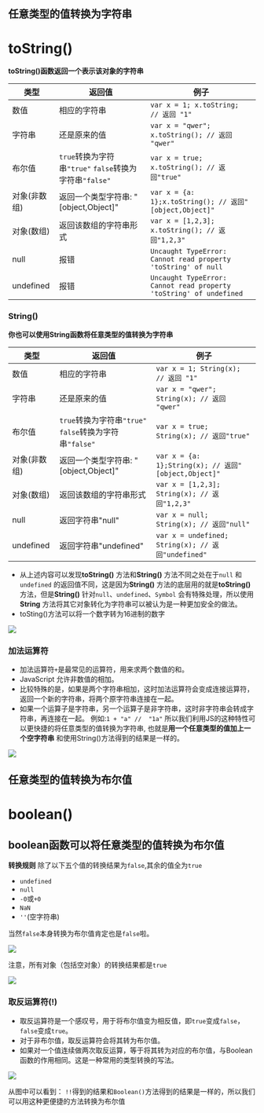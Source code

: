 ## 任意类型的值转换为字符串
# toString()
**toString()函数返回一个表示该对象的字符串**

|类型|返回值|例子|
|---|---|---|
|数值|相应的字符串|`var x = 1; x.toString;  // 返回 "1"`|
|字符串|还是原来的值|`var x = "qwer"; x.toString(); // 返回 "qwer"`|
|布尔值|`true`转换为字符串`"true"` `false`转换为字符串`"false"`|`var x = true; x.toString(); // 返回"true"`|
|对象(非数组)|返回一个类型字符串: "[object,Object]"|`var x = {a: 1};x.toString(); // 返回"[object,Object]"`|
|对象(数组)|返回该数组的字符串形式|`var x = [1,2,3]; x.toString(); // 返回"1,2,3"`|
|null|报错|`Uncaught TypeError: Cannot read property 'toString' of null`|
|undefined|报错|`Uncaught TypeError: Cannot read property 'toString' of undefined`|
### String()
**你也可以使用String函数将任意类型的值转换为字符串**

|类型|返回值|例子|
|---|---|---|
|数值|相应的字符串|`var x = 1; String(x);  // 返回 "1"`|
|字符串|还是原来的值|`var x = "qwer"; String(x); // 返回 "qwer"`|
|布尔值|`true`转换为字符串`"true"` `false`转换为字符串`"false"`|`var x = true; String(x); // 返回"true"`|
|对象(非数组)|返回一个类型字符串: "[object,Object]"|`var x = {a: 1};String(x); // 返回"[object,Object]"`|
|对象(数组)|返回该数组的字符串形式|`var x = [1,2,3]; String(x); // 返回"1,2,3"`|
|null|返回字符串"null"|`var x = null; String(x); // 返回"null"`|
|undefined|返回字符串"undefined"|`var x = undefined; String(x); // 返回"undefined"`|

+ 从上述内容可以发现**toString()** 方法和**String()** 方法不同之处在于`null` 和`undefined` 的返回值不同，这是因为**String()** 方法的底层用的就是**toString()** 方法，但是**String()** 针对`null`、`undefined`、`Symbol` 会有特殊处理，所以使用**String** 方法将其它对象转化为字符串可以被认为是一种更加安全的做法。
+ toSting()方法可以将一个数字转为16进制的数字

![](https://user-gold-cdn.xitu.io/2018/8/1/164f53c90e228d16?w=307&h=93&f=png&s=1754)

### 加法运算符
+ 加法运算符`+`是最常见的运算符，用来求两个数值的和。
+ JavaScript 允许非数值的相加。
+ 比较特殊的是，如果是两个字符串相加，这时加法运算符会变成连接运算符，返回一个新的字符串，将两个原字符串连接在一起。
+ 如果一个运算子是字符串，另一个运算子是非字符串，这时非字符串会转成字符串，再连接在一起。
例如:`1 + "a" //  "1a"` 所以我们利用JS的这种特性可以更快捷的将任意类型的值转换为字符串,
也就是**用一个任意类型的值加上一个空字符串**
和使用String()方法得到的结果是一样的。

![](https://user-gold-cdn.xitu.io/2018/7/15/1649ae3964bfb594?w=424&h=268&f=png&s=5787)

## 任意类型的值转换为布尔值
# boolean()
## boolean函数可以将任意类型的值转换为布尔值

**转换规则**
除了以下五个值的转换结果为`false`,其余的值全为`true`
+ `undefined`
+ `null`
+ `-0`或`+0`
+ `NaN`
+ `''`(空字符串)

当然`false`本身转换为布尔值肯定也是`false`啦。

![](https://user-gold-cdn.xitu.io/2018/7/15/1649af588b6113ea?w=378&h=254&f=png&s=5848)

注意，所有对象（包括空对象）的转换结果都是`true`

![](https://user-gold-cdn.xitu.io/2018/7/15/1649af6899169025?w=452&h=244&f=png&s=5645)
### 取反运算符(!)
+ 取反运算符是一个感叹号，用于将布尔值变为相反值，即`true`变成`false`，`false`变成`true`。
+ 对于非布尔值，取反运算符会将其转为布尔值。
+ 如果对一个值连续做两次取反运算，等于将其转为对应的布尔值，与Boolean函数的作用相同。这是一种常用的类型转换的写法。

![](https://user-gold-cdn.xitu.io/2018/7/15/1649afddc77ee7e7?w=670&h=398&f=png&s=8528)

从图中可以看到： `!!`得到的结果和`Boolean()`方法得到的结果是一样的，所以我们可以用这种更便捷的方法转换为布尔值
